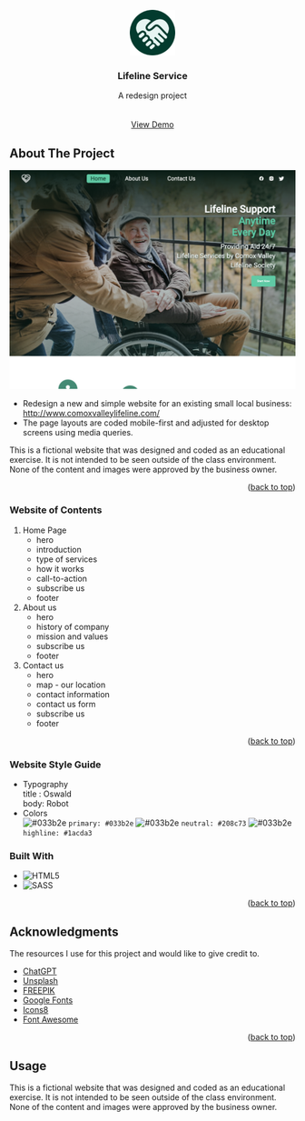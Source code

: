 <!--
*** Reference: https://github.com/othneildrew/Best-README-Template/tree/master
-->

<!-- PROJECT LOGO -->
<br />
<div align="center">
  <a href="https://github.com/othneildrew/Best-README-Template">
    <img src="assets/favicon/android-chrome-512x512.png" alt="Logo" width="80" height="80">
  </a>

  <h3 align="center">Lifeline Service</h3>

  <p align="center">
    A redesign project 
    <br />
    <br />
    <br />
    <a href="https://nic-dgl103-f23-cvs2.github.io/project-tp27933/">View Demo</a>
    
  </p>
</div>

<!-- ABOUT THE PROJECT -->

## About The Project

[![Product Name Screen Shot][product-screenshot]](https://example.com)

- Redesign a new and simple website for an existing small local business: <a href="http://www.comoxvalleylifeline.com/">http://www.comoxvalleylifeline.com/</a>
- The page layouts are coded mobile-first and adjusted for desktop screens using media queries.

This is a fictional website that was designed and coded as an educational exercise. It is not intended to be seen outside of the class environment. None of the content and images were approved by the business owner.

<p align="right">(<a href="#readme-top">back to top</a>)</p>

### Website of Contents

<!-- Website OF CONTENTS -->
  <ol>
    <li>
     Home Page
      <ul>
        <li>hero</li>
        <li>introduction</li>
        <li>type of services</li>
        <li>how it works</li>
        <li>call-to-action</li>
        <li>subscribe us</li>
        <li>footer</li>
      </ul>
    </li>
    <li>
      About us
      <ul>
       <li>hero</li>
        <li>history of company</li>
        <li>mission and values</li>
          <li>subscribe us</li>
        <li>footer</li>
      </ul>
    </li>
    <li>
    Contact us 
    <ul>
    <li>hero</li>
        <li>map - our location</li>
        <li>contact information</li>
         <li>contact us form </li>
         <li>subscribe us</li>
         <li>footer</li>
      </ul>
    </li>
  </ol>
<p align="right">(<a href="#readme-top">back to top</a>)</p>

### Website Style Guide

- Typography  
  title : Oswald  
  body: Robot
- Colors  
![#033b2e](https://placehold.co/35x35/033b2e/033b2e.png) `primary: #033b2e`
![#033b2e](https://placehold.co/35x35/208c73/208c73.png) `neutral: #208c73`
![#033b2e](https://placehold.co/35x35/1acda3/1acda3.png) `highline: #1acda3`

### Built With

- ![HTML5](https://img.shields.io/badge/html5-%23E34F26.svg?style=for-the-badge&logo=html5&logoColor=white)
- ![SASS](https://img.shields.io/badge/SASS-hotpink.svg?style=for-the-badge&logo=SASS&logoColor=white)
<p align="right">(<a href="#readme-top">back to top</a>)</p>

<!-- ACKNOWLEDGMENTS -->

## Acknowledgments

The resources I use for this project and would like to give credit to.

- [ChatGPT](https://flexbox.malven.co/)
- [Unsplash](https://grid.malven.co/)
- [FREEPIK](https://www.freepik.com/)
- [Google Fonts](https://shields.io)
- [Icons8](https://icons8.com/)
- [Font Awesome](https://fontawesome.com)

<p align="right">(<a href="#readme-top">back to top</a>)</p>

## Usage

This is a fictional website that was designed and coded as an educational exercise. It is not intended to be seen outside of the class environment. None of the content and images were approved by the business owner.

<!-- MARKDOWN LINKS & IMAGES -->

[product-screenshot]: assets/screenshot-home.png
